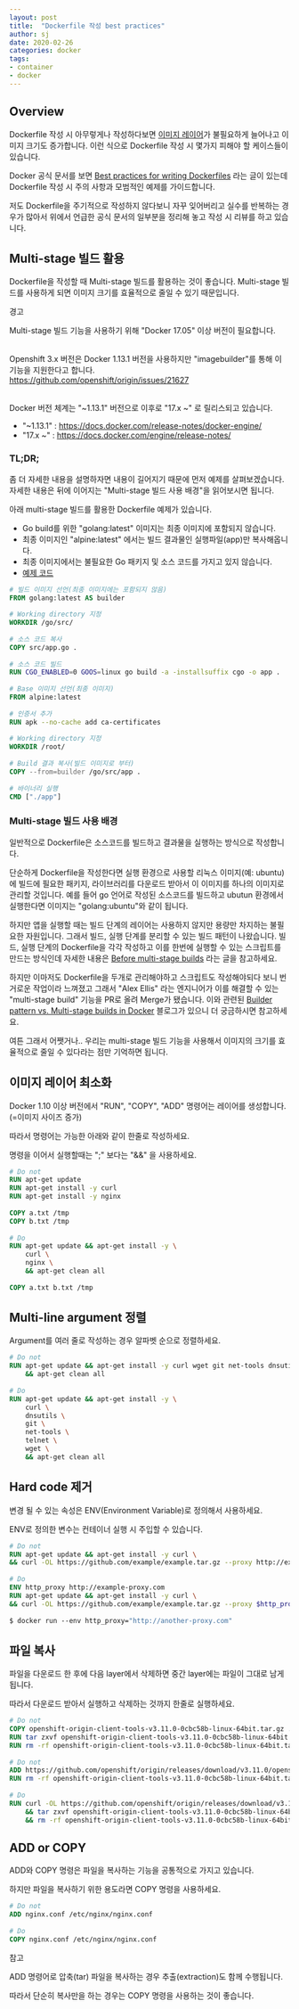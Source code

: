```yaml
---
layout: post
title:  "Dockerfile 작성 best practices"
author: sj
date: 2020-02-26
categories: docker
tags:
- container
- docker
---
```


## Overview

Dockerfile 작성 시 아무렇게나 작성하다보면 [이미지 레이어](/docker/2018/05/26/docker-image-layer.html)가 불필요하게 늘어나고 이미지 크기도 증가합니다. 이런 식으로 Dockerfile 작성 시 몇가지 피해야 할 케이스들이 있습니다.

Docker 공식 문서를 보면 [Best practices for writing Dockerfiles](https://docs.docker.com/develop/develop-images/dockerfile_best-practices/) 라는 글이 있는데 Dockerfile 작성 시 주의 사항과 모범적인 예제를
가이드합니다.

저도 Dockerfile을 주기적으로 작성하지 않다보니 자꾸 잊어버리고 실수를 반복하는 경우가 많아서 
위에서 언급한 공식 문서의 일부분을 정리해 놓고 작성 시 리뷰를 하고 있습니다.

## Multi-stage 빌드 활용

Dockerfile을 작성할 때 Multi-stage 빌드를 활용하는 것이 좋습니다.
Multi-stage 빌드를 사용하게 되면 이미지 크기를 효율적으로 줄일 수 있기 때문입니다.

<p class="warning-title">경고</p>
<p class="warning-content">
Multi-stage 빌드 기능을 사용하기 위해 "Docker 17.05" 이상 버전이 필요합니다.<br/><br/>

Openshift 3.x 버전은 Docker 1.13.1 버전을 사용하지만 "imagebuilder"를 통해 이 기능을 지원한다고 합니다.<br/>
https://github.com/openshift/origin/issues/21627<br/><br/>

Docker 버전 체계는 "~1.13.1" 버전으로 이후로 "17.x ~" 로 릴리스되고 있습니다.<br/>
- "~1.13.1" : https://docs.docker.com/release-notes/docker-engine/<br/>
- "17.x ~" : https://docs.docker.com/engine/release-notes/<br/>
</p>

### TL;DR;
좀 더 자세한 내용을 설명하자면 내용이 길어지기 때문에 먼저 예제를 살펴보겠습니다.
자세한 내용은 뒤에 이어지는 "Multi-stage 빌드 사용 배경"을 읽어보시면 됩니다.

아래 multi-stage 빌드를 활용한 Dockerfile 예제가 있습니다.

- Go build를 위한 "golang:latest" 이미지는 최종 이미지에 포함되지 않습니다. 
- 최종 이미지인 "alpine:latest" 에서는 빌드 결과물인 실행파일(app)만 복사해옵니다.
- 최종 이미지에서는 불필요한 Go 패키지 및 소스 코드를 가지고 있지 않습니다.
- [예제 코드](https://github.com/YunSangJun/best-practices-dockerfile/tree/master/multi-stage-build)

```Dockerfile
# 빌드 이미지 선언(최종 이미지에는 포함되지 않음)
FROM golang:latest AS builder
 
# Working directory 지정
WORKDIR /go/src/
 
# 소스 코드 복사
COPY src/app.go .
 
# 소스 코드 빌드
RUN CGO_ENABLED=0 GOOS=linux go build -a -installsuffix cgo -o app .
 
# Base 이미지 선언(최종 이미지)
FROM alpine:latest
 
# 인증서 추가
RUN apk --no-cache add ca-certificates
 
# Working directory 지정
WORKDIR /root/
 
# Build 결과 복사(빌드 이미지로 부터)
COPY --from=builder /go/src/app .
 
# 바이너리 실행
CMD ["./app"]
```

### Multi-stage 빌드 사용 배경
일반적으로 Dockerfile은 소스코드를 빌드하고 결과물을 실행하는 방식으로 작성합니다.

단순하게 Dockerfile을 작성한다면 실행 환경으로 사용할 리눅스 이미지(예: ubuntu)에
빌드에 필요한 패키지, 라이브러리를 다운로드 받아서 이 이미지를 하나의 이미지로 관리할 것입니다.
예를 들어 go 언어로 작성된 소스코드를 빌드하고 ubutun 환경에서 실행한다면 이미지는 "golang:ubuntu"와 같이 됩니다.

하지만 앱을 실행할 때는 빌드 단계의 레이어는 사용하지 않지만 용량만 차지하는 불필요한 자원입니다.
그래서 빌드, 실행 단계를 분리할 수 있는 빌드 패턴이 나왔습니다.
빌드, 실행 단계의 Dockerfile을 각각 작성하고 이를 한번에 실행할 수 있는 스크립트를 만드는 방식인데
자세한 내용은 [Before multi-stage builds](https://docs.docker.com/develop/develop-images/multistage-build/#before-multi-stage-builds) 라는 글을 참고하세요.

하지만 이마저도 Dockerfile을 두개로 관리해야하고 스크립트도 작성해야되다 보니 번거로운 작업이라 느껴졌고
그래서 "Alex Ellis" 라는 엔지니어가 이를 해결할 수 있는 "multi-stage build" 기능을 PR로 올려 Merge가 됐습니다.
이와 관련된 [Builder pattern vs. Multi-stage builds in Docker](https://blog.alexellis.io/mutli-stage-docker-builds/) 블로그가 있으니 더 궁금하시면 참고하세요.

여튼 그래서 어쨋거나.. 
우리는 multi-stage 빌드 기능을 사용해서 이미지의 크기를 효율적으로 줄일 수 있다라는 점만 기억하면 됩니다.

## 이미지 레이어 최소화

Docker 1.10 이상 버전에서 "RUN", "COPY", "ADD" 명령어는 레이어를 생성합니다.(=이미지 사이즈 증가)

따라서 명령어는 가능한 아래와 같이 한줄로 작성하세요.

명령을 이어서 실행할때는 ";" 보다는 "&&" 을 사용하세요.

```Dockerfile
# Do not
RUN apt-get update
RUN apt-get install -y curl
RUN apt-get install -y nginx
 
COPY a.txt /tmp
COPY b.txt /tmp
 
# Do
RUN apt-get update && apt-get install -y \
    curl \
    nginx \
    && apt-get clean all
 
COPY a.txt b.txt /tmp
```

## Multi-line argument 정렬

Argument를 여러 줄로 작성하는 경우 알파벳 순으로 정렬하세요.

```Dockerfile
# Do not
RUN apt-get update && apt-get install -y curl wget git net-tools dnsutils telnet vim \
    && apt-get clean all
 
# Do
RUN apt-get update && apt-get install -y \
    curl \
    dnsutils \
    git \
    net-tools \
    telnet \
    wget \
    && apt-get clean all
```

## Hard code 제거

변경 될 수 있는 속성은 ENV(Environment Variable)로 정의해서 사용하세요.

ENV로 정의한 변수는 컨테이너 실행 시 주입할 수 있습니다.

```Dockerfile
# Do not
RUN apt-get update && apt-get install -y curl \
&& curl -OL https://github.com/example/example.tar.gz --proxy http://example-proxy.com
 
# Do
ENV http_proxy http://example-proxy.com
RUN apt-get update && apt-get install -y curl \
&& curl -OL https://github.com/example/example.tar.gz --proxy $http_proxy
 
$ docker run --env http_proxy="http://another-proxy.com"
```

## 파일 복사

파일을 다운로드 한 후에 다음 layer에서 삭제하면 중간 layer에는 파일이 그대로 남게됩니다.

따라서 다운로드 받아서 실행하고 삭제하는 것까지 한줄로 실행하세요.

```Dockerfile
# Do not
COPY openshift-origin-client-tools-v3.11.0-0cbc58b-linux-64bit.tar.gz .
RUN tar zxvf openshift-origin-client-tools-v3.11.0-0cbc58b-linux-64bit.tar.gz
RUN rm -rf openshift-origin-client-tools-v3.11.0-0cbc58b-linux-64bit.tar.gz
 
# Do not
ADD https://github.com/openshift/origin/releases/download/v3.11.0/openshift-origin-client-tools-v3.11.0-0cbc58b-linux-64bit.tar.gz .
RUN rm -rf openshift-origin-client-tools-v3.11.0-0cbc58b-linux-64bit.tar.gz
  
# Do
RUN curl -OL https://github.com/openshift/origin/releases/download/v3.11.0/openshift-origin-client-tools-v3.11.0-0cbc58b-linux-64bit.tar.gz \
    && tar zxvf openshift-origin-client-tools-v3.11.0-0cbc58b-linux-64bit.tar.gz \
    && rm -rf openshift-origin-client-tools-v3.11.0-0cbc58b-linux-64bit.tar.gz
```

## ADD or COPY

ADD와 COPY 명령은 파일을 복사하는 기능을 공통적으로 가지고 있습니다.

하지만 파일을 복사하기 위한 용도라면 COPY 명령을 사용하세요.

```Dockerfile
# Do not
ADD nginx.conf /etc/nginx/nginx.conf
  
# Do
COPY nginx.conf /etc/nginx/nginx.conf
```

<p class="tip-title">참고</p>
<p class="tip-content">
ADD 명령어로 압축(tar) 파일을 복사하는 경우 추출(extraction)도 함께 수행됩니다.<br/>

따라서 단순히 복사만을 하는 경우는 COPY 명령을 사용하는 것이 좋습니다.
</p>